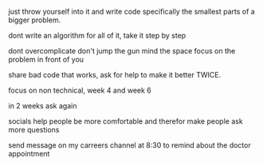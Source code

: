 just throw yourself into it and write code
specifically the smallest parts of a bigger problem.

dont write an algorithm for all of it, take it step by step


dont overcomplicate
don't jump the gun
mind the space
focus on the problem in front of you

share bad code that works, ask for help to make it better TWICE.

focus on non technical, week 4 and week 6

in 2 weeks ask again


socials help people be more comfortable and therefor make people ask more questions

send message on my carreers channel at 8:30 to remind about the doctor appointment
